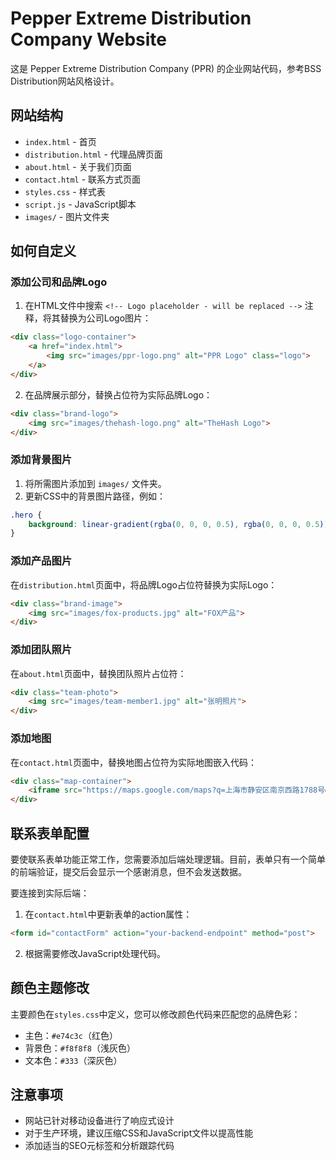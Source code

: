# Pepper Extreme Distribution Company Website

这是 Pepper Extreme Distribution Company (PPR) 的企业网站代码，参考BSS Distribution网站风格设计。

## 网站结构

- `index.html` - 首页
- `distribution.html` - 代理品牌页面
- `about.html` - 关于我们页面
- `contact.html` - 联系方式页面
- `styles.css` - 样式表
- `script.js` - JavaScript脚本
- `images/` - 图片文件夹

## 如何自定义

### 添加公司和品牌Logo

1. 在HTML文件中搜索 `<!-- Logo placeholder - will be replaced -->` 注释，将其替换为公司Logo图片：

```html
<div class="logo-container">
    <a href="index.html">
        <img src="images/ppr-logo.png" alt="PPR Logo" class="logo">
    </a>
</div>
```

2. 在品牌展示部分，替换占位符为实际品牌Logo：

```html
<div class="brand-logo">
    <img src="images/thehash-logo.png" alt="TheHash Logo">
</div>
```

### 添加背景图片

1. 将所需图片添加到 `images/` 文件夹。
2. 更新CSS中的背景图片路径，例如：

```css
.hero {
    background: linear-gradient(rgba(0, 0, 0, 0.5), rgba(0, 0, 0, 0.5)), url('images/hero-bg.jpg');
}
```

### 添加产品图片

在`distribution.html`页面中，将品牌Logo占位符替换为实际Logo：

```html
<div class="brand-image">
    <img src="images/fox-products.jpg" alt="FOX产品">
</div>
```

### 添加团队照片

在`about.html`页面中，替换团队照片占位符：

```html
<div class="team-photo">
    <img src="images/team-member1.jpg" alt="张明照片">
</div>
```

### 添加地图

在`contact.html`页面中，替换地图占位符为实际地图嵌入代码：

```html
<div class="map-container">
    <iframe src="https://maps.google.com/maps?q=上海市静安区南京西路1788号&t=&z=15&ie=UTF8&iwloc=&output=embed" frameborder="0" style="width: 100%; height: 400px;" allowfullscreen></iframe>
</div>
```

## 联系表单配置

要使联系表单功能正常工作，您需要添加后端处理逻辑。目前，表单只有一个简单的前端验证，提交后会显示一个感谢消息，但不会发送数据。

要连接到实际后端：

1. 在`contact.html`中更新表单的action属性：

```html
<form id="contactForm" action="your-backend-endpoint" method="post">
```

2. 根据需要修改JavaScript处理代码。

## 颜色主题修改

主要颜色在`styles.css`中定义，您可以修改颜色代码来匹配您的品牌色彩：

- 主色：`#e74c3c`（红色）
- 背景色：`#f8f8f8`（浅灰色）
- 文本色：`#333`（深灰色）

## 注意事项

- 网站已针对移动设备进行了响应式设计
- 对于生产环境，建议压缩CSS和JavaScript文件以提高性能
- 添加适当的SEO元标签和分析跟踪代码 